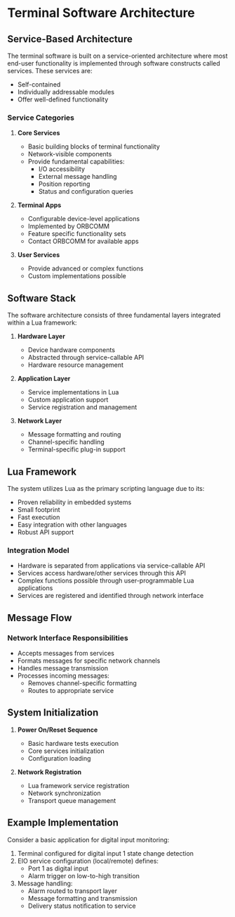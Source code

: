 # Terminal Software Architecture

## Service-Based Architecture

The terminal software is built on a service-oriented architecture where most end-user functionality is implemented through software constructs called services. These services are:
- Self-contained
- Individually addressable modules
- Offer well-defined functionality

### Service Categories

1. **Core Services**
   - Basic building blocks of terminal functionality
   - Network-visible components
   - Provide fundamental capabilities:
     - I/O accessibility
     - External message handling
     - Position reporting
     - Status and configuration queries

2. **Terminal Apps**
   - Configurable device-level applications
   - Implemented by ORBCOMM
   - Feature specific functionality sets
   - Contact ORBCOMM for available apps

3. **User Services**
   - Provide advanced or complex functions
   - Custom implementations possible

## Software Stack

The software architecture consists of three fundamental layers integrated within a Lua framework:

1. **Hardware Layer**
   - Device hardware components
   - Abstracted through service-callable API
   - Hardware resource management

2. **Application Layer**
   - Service implementations in Lua
   - Custom application support
   - Service registration and management

3. **Network Layer**
   - Message formatting and routing
   - Channel-specific handling
   - Terminal-specific plug-in support

## Lua Framework

The system utilizes Lua as the primary scripting language due to its:
- Proven reliability in embedded systems
- Small footprint
- Fast execution
- Easy integration with other languages
- Robust API support

### Integration Model

- Hardware is separated from applications via service-callable API
- Services access hardware/other services through this API
- Complex functions possible through user-programmable Lua applications
- Services are registered and identified through network interface

## Message Flow

### Network Interface Responsibilities
- Accepts messages from services
- Formats messages for specific network channels
- Handles message transmission
- Processes incoming messages:
  - Removes channel-specific formatting
  - Routes to appropriate service

## System Initialization

1. **Power On/Reset Sequence**
   - Basic hardware tests execution
   - Core services initialization
   - Configuration loading

2. **Network Registration**
   - Lua framework service registration
   - Network synchronization
   - Transport queue management

## Example Implementation

Consider a basic application for digital input monitoring:
1. Terminal configured for digital input 1 state change detection
2. EIO service configuration (local/remote) defines:
   - Port 1 as digital input
   - Alarm trigger on low-to-high transition
3. Message handling:
   - Alarm routed to transport layer
   - Message formatting and transmission
   - Delivery status notification to service

